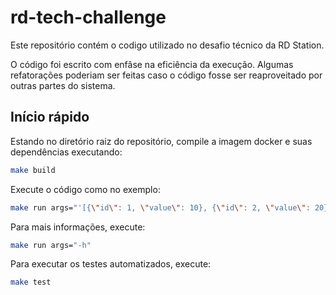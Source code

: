 # rd-tech-challenge

Este repositório contém o codigo utilizado no desafio técnico da RD Station.

O código foi escrito com enfâse na eficiência da execução. Algumas refatorações poderiam ser feitas
caso o código fosse ser reaproveitado por outras partes do sistema.

## Início rápido

Estando no diretório raiz do repositório, compile a imagem docker e suas dependências executando:

```bash
make build
```

Execute o código como no exemplo:

```bash
make run args="'[{\"id\": 1, \"value\": 10}, {\"id\": 2, \"value\": 20}]' '[{\"id\": 1, \"value\": 10}, {\"id\": 2, \"value\": 20}]' '[2]'"
```

Para mais informações, execute:

```bash
make run args="-h"
```

Para executar os testes automatizados, execute:

```bash
make test
```
